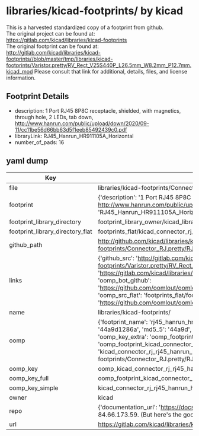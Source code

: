 # libraries/kicad-footprints/ by kicad  
This is a harvested standardized copy of a footprint from github.  
The original project can be found at:  
https://gitlab.com/kicad/libraries/kicad-footprints  
The original footprint can be found at:
http://gitlab.com/kicad/libraries/kicad-footprints//blob/master/tmp/libraries/kicad-footprints/Varistor.pretty/RV_Rect_V25S440P_L26.5mm_W8.2mm_P12.7mm.kicad_mod
Please consult that link for additional, details, files, and license information.  
## Footprint Details
* description: 1 Port RJ45 8P8C receptacle, shielded, with magnetics, through hole, 2 LEDs, tab down, http://www.hanrun.com/public/upload/down/2020/09-11/cc11be56d66bb63d5f1eeb85492439c0.pdf  
* libraryLink: RJ45_Hanrun_HR911105A_Horizontal  
* number_of_pads: 16  
## yaml dump  
| Key | Value |  
| --- | --- |  
| file | libraries/kicad-footprints/Connector_RJ.pretty/RJ45_Hanrun_HR911105A_Horizontal.kicad_mod |  
| footprint | {'description': '1 Port RJ45 8P8C receptacle, shielded, with magnetics, through hole, 2 LEDs, tab down, http://www.hanrun.com/public/upload/down/2020/09-11/cc11be56d66bb63d5f1eeb85492439c0.pdf', 'libraryLink': 'RJ45_Hanrun_HR911105A_Horizontal', 'number_of_pads': 16} |  
| footprint_library_directory | footprint_library_owner/kicad_libraries/kicad-footprints/ |  
| footprint_library_directory_flat | footprints_flat/kicad_connector_rj_rj45_hanrun_hr911105a_horizontal/working |  
| github_path | http://github.com/kicad/libraries/kicad-footprints//blob/master/tmp/libraries/kicad-footprints/Connector_RJ.pretty/RJ45_Hanrun_HR911105A_Horizontal.kicad_mod |  
| links | {'github_src': 'http://gitlab.com/kicad/libraries/kicad-footprints//blob/master/tmp/libraries/kicad-footprints/Varistor.pretty/RV_Rect_V25S440P_L26.5mm_W8.2mm_P12.7mm.kicad_mod', 'github_src_repo': 'https://gitlab.com/kicad/libraries/kicad-footprints', 'oomp_bot': 'footprints/kicad_connector_rj_rj45_hanrun_hr911105a_horizontal/working', 'oomp_bot_github': 'https://github.com/oomlout/oomlout_oomp_footprint_bot/tree/main/footprints/kicad_connector_rj_rj45_hanrun_hr911105a_horizontal/working', 'oomp_src_flat': 'footprints_flat/footprints_flat/kicad_connector_rj_rj45_hanrun_hr911105a_horizontal/working', 'oomp_src_flat_github': 'https://github.com/oomlout/oomlout_oomp_footprint_src/tree/main/footprints_flat/kicad_connector_rj_rj45_hanrun_hr911105a_horizontal/working'} |  
| name | libraries/kicad-footprints/ |  
| oomp | {'footprint_name': 'rj45_hanrun_hr911105a_horizontal', 'library_name': 'connector_rj', 'md5': '44a9d1286a016b62538e49a9f66f7400', 'md5_10': '44a9d1286a', 'md5_5': '44a9d', 'md5_6': '44a9d1', 'oomp_key': 'oomp_kicad_connector_rj_rj45_hanrun_hr911105a_horizontal', 'oomp_key_extra': 'oomp_footprint_kicad_connector_rj_rj45_hanrun_hr911105a_horizontal', 'oomp_key_full': 'oomp_footprint_kicad_connector_rj_rj45_hanrun_hr911105a_horizontal_44a9d1', 'oomp_key_simple': 'kicad_connector_rj_rj45_hanrun_hr911105a_horizontal', 'original_filename': 'libraries/kicad-footprints/Connector_RJ.pretty/RJ45_Hanrun_HR911105A_Horizontal.kicad_mod', 'owner_name': 'kicad'} |  
| oomp_key | oomp_kicad_connector_rj_rj45_hanrun_hr911105a_horizontal |  
| oomp_key_full | oomp_footprint_kicad_connector_rj_rj45_hanrun_hr911105a_horizontal |  
| oomp_key_simple | kicad_connector_rj_rj45_hanrun_hr911105a_horizontal |  
| owner | kicad |  
| repo | {'documentation_url': 'https://docs.github.com/rest/overview/resources-in-the-rest-api#rate-limiting', 'message': "API rate limit exceeded for 84.66.173.59. (But here's the good news: Authenticated requests get a higher rate limit. Check out the documentation for more details.)"} |  
| url | https://gitlab.com/kicad/libraries/kicad-footprints |  

